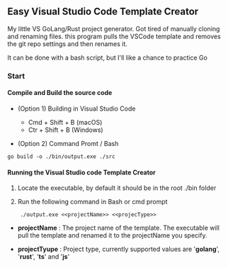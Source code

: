 ## Easy Visual Studio Code Template Creator

My little VS GoLang/Rust project generator. Got tired of manually cloning and renaming files.
this program pulls the VSCode template and removes the git repo settings and then renames it.

It can be done with a bash script, but I'll like a chance to practice Go

### Start

#### Compile and Build the source code 

* (Option 1) Building in Visual Studio Code

   * Cmd + Shift + B (macOS)
   * Ctr + Shift + B (Windows)

* (Option 2) Command Promt / Bash

```
go build -o ./bin/output.exe ./src
```

#### Running the Visual Studio code Template Creator

1. Locate the executable, by default it should be in the root ./bin folder

2. Run the following command in Bash or cmd prompt

```
    ./output.exe <<projectName>> <<projecType>>
```

* **projectName** : The project name of the template. The executable will pull the template and renamed it to the projectName you specify. 

* **projectTyupe** : Project type, currently supported values are '**golang**', '**rust**', '**ts**' and '**js**'

